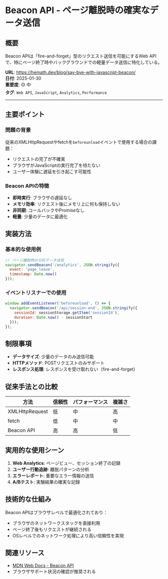 # Beacon API - ページ離脱時の確実なデータ送信

## 概要
Beacon APIは「fire-and-forget」型のリクエスト送信を可能にするWeb APIで、特にページ終了時やバックグラウンドでの軽量データ送信に特化している。

**URL**: https://hemath.dev/blog/say-bye-with-javascript-beacon/  
**日付**: 2025-01-30  
**重要度**: 🟡 中  
**タグ**: `Web API`, `JavaScript`, `Analytics`, `Performance`

---

## 主要ポイント

### 問題の背景
従来のXMLHttpRequestやfetchを`beforeunload`イベントで使用する場合の課題：
- リクエストの完了が不確実
- ブラウザがJavaScriptの実行完了を待たない
- ユーザー体験に遅延を引き起こす可能性

### Beacon APIの特徴
- **即時実行**: ブラウザの遅延なし
- **メモリ効率**: リクエスト後にメモリ上に何も保持しない
- **非同期**: コールバックやPromiseなし
- **軽量**: 少量のデータに最適化

## 実装方法

### 基本的な使用例
```javascript
// ページ離脱時の分析データ送信
navigator.sendBeacon('/analytics', JSON.stringify({ 
  event: 'page_leave',
  timestamp: Date.now()
}));
```

### イベントリスナーでの使用
```javascript
window.addEventListener('beforeunload', () => {
  navigator.sendBeacon('/api/session-end', JSON.stringify({
    sessionId: sessionStorage.getItem('sessionId'),
    duration: Date.now() - sessionStart
  }));
});
```

## 制限事項

- **データサイズ**: 少量のデータのみ送信可能
- **HTTPメソッド**: POSTリクエストのみサポート
- **レスポンス処理**: レスポンスを受け取れない（fire-and-forget）

## 従来手法との比較

| 方法 | 信頼性 | パフォーマンス | 複雑さ |
|------|--------|----------------|--------|
| XMLHttpRequest | 低 | 中 | 高 |
| fetch | 低 | 中 | 中 |
| Beacon API | 高 | 高 | 低 |

## 実用的な使用シーン

1. **Web Analytics**: ページビュー、セッション終了の記録
2. **ユーザー行動追跡**: 離脱パターンの分析
3. **エラーレポート**: 重要なエラー情報の送信
4. **A/Bテスト**: 実験結果の確実な記録

## 技術的な仕組み

Beacon APIはブラウザレベルで最適化されており：
- ブラウザのネットワークスタックを直接利用
- ページ終了後もリクエストが継続される
- OSレベルでのネットワーク処理により高い信頼性を実現

## 関連リソース

- [MDN Web Docs - Beacon API](https://developer.mozilla.org/en-US/docs/Web/API/Beacon_API)
- ブラウザサポート状況の確認が推奨される
